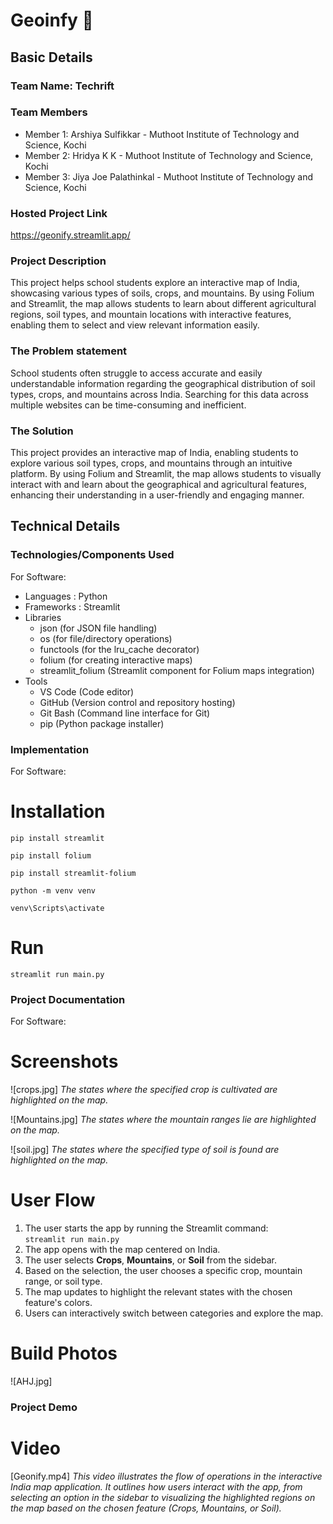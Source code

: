 # Geoinfy 🎯


## Basic Details
### Team Name: Techrift


### Team Members
- Member 1: Arshiya Sulfikkar - Muthoot Institute of Technology and Science, Kochi
- Member 2: Hridya K K - Muthoot Institute of Technology and Science, Kochi
- Member 3: Jiya Joe Palathinkal - Muthoot Institute of Technology and Science, Kochi

### Hosted Project Link
https://geonify.streamlit.app/

### Project Description
This project helps school students explore an interactive map of India, showcasing various types of soils, crops, and mountains. By using Folium and Streamlit, the map allows students to learn about different agricultural regions, soil types, and mountain locations with interactive features, enabling them to select and view relevant information easily.


### The Problem statement
School students often struggle to access accurate and easily understandable information regarding the geographical distribution of soil types, crops, and mountains across India. Searching for this data across multiple websites can be time-consuming and inefficient.

### The Solution
This project provides an interactive map of India, enabling students to explore various soil types, crops, and mountains through an intuitive platform. By using Folium and Streamlit, the map allows students to visually interact with and learn about the geographical and agricultural features, enhancing their understanding in a user-friendly and engaging manner.


## Technical Details
### Technologies/Components Used
For Software:
- Languages : Python
- Frameworks : Streamlit
- Libraries
  - json (for JSON file handling)
  - os (for file/directory operations)
  - functools (for the lru_cache decorator)
  - folium (for creating interactive maps)
  - streamlit_folium (Streamlit component for Folium maps integration)
- Tools
  - VS Code (Code editor)
  - GitHub (Version control and repository hosting)
  - Git Bash (Command line interface for Git)
  - pip (Python package installer)

### Implementation
For Software:
# Installation
`pip install streamlit`  

`pip install folium`  

`pip install streamlit-folium`  

`python -m venv venv`  

`venv\Scripts\activate`  


# Run
`streamlit run main.py`

### Project Documentation
For Software:

# Screenshots
![crops.jpg] 
*The states where the specified crop is cultivated are highlighted on the map.*

![Mountains.jpg]
*The states where the mountain ranges lie are highlighted on the map.*

![soil.jpg]
*The states where the specified type of soil is found are highlighted on the map.*

# User Flow
   1. The user starts the app by running the Streamlit command:  
      `streamlit run main.py`
   2. The app opens with the map centered on India.
   3. The user selects **Crops**, **Mountains**, or **Soil** from the sidebar.
   4. Based on the selection, the user chooses a specific crop, mountain range, or soil type.
   5. The map updates to highlight the relevant states with the chosen feature's colors.
   6. Users can interactively switch between categories and explore the map.

# Build Photos
![AHJ.jpg]

### Project Demo
# Video
[Geonify.mp4]
*This video illustrates the flow of operations in the interactive India map application. It outlines how users interact with the app, from selecting an option in the sidebar to visualizing the highlighted regions on the map based on the chosen feature (Crops, Mountains, or Soil).*
